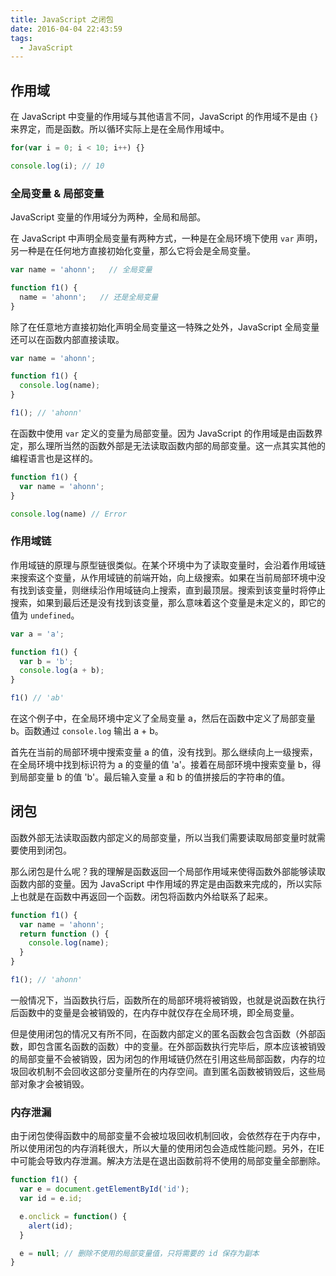 ```yaml
---
title: JavaScript 之闭包
date: 2016-04-04 22:43:59
tags:
  - JavaScript
---
```


## 作用域
在 JavaScript 中变量的作用域与其他语言不同，JavaScript 的作用域不是由 `{}` 来界定，而是函数。所以循环实际上是在全局作用域中。

``` js
for(var i = 0; i < 10; i++) {}

console.log(i); // 10
```

### 全局变量 & 局部变量
JavaScript 变量的作用域分为两种，全局和局部。

在 JavaScript 中声明全局变量有两种方式，一种是在全局环境下使用 `var` 声明，另一种是在任何地方直接初始化变量，那么它将会是全局变量。

<!-- more -->
``` js
var name = 'ahonn';   // 全局变量

function f1() {
  name = 'ahonn';   // 还是全局变量
}
```

除了在任意地方直接初始化声明全局变量这一特殊之处外，JavaScript 全局变量还可以在函数内部直接读取。
``` js
var name = 'ahonn';

function f1() {
  console.log(name);
}

f1(); // 'ahonn'
```

在函数中使用 `var` 定义的变量为局部变量。因为 JavaScript 的作用域是由函数界定，那么理所当然的函数外部是无法读取函数内部的局部变量。这一点其实其他的编程语言也是这样的。

``` js
function f1() {
  var name = 'ahonn';
}

console.log(name) // Error
```


### 作用域链
作用域链的原理与原型链很类似。在某个环境中为了读取变量时，会沿着作用域链来搜索这个变量，从作用域链的前端开始，向上级搜索。如果在当前局部环境中没有找到该变量，则继续沿作用域链向上搜索，直到最顶层。搜索到该变量时将停止搜索，如果到最后还是没有找到该变量，那么意味着这个变量是未定义的，即它的值为 `undefined`。

```js
var a = 'a';

function f1() {
  var b = 'b';
  console.log(a + b);
}

f1() // 'ab'
```

在这个例子中，在全局环境中定义了全局变量 a，然后在函数中定义了局部变量 b。函数通过 `console.log` 输出 a + b。

首先在当前的局部环境中搜索变量 a 的值，没有找到。那么继续向上一级搜索，在全局环境中找到标识符为 a 的变量的值 'a'。接着在局部环境中搜索变量 b，得到局部变量 b 的值 'b'。最后输入变量 a 和 b 的值拼接后的字符串的值。

## 闭包
函数外部无法读取函数内部定义的局部变量，所以当我们需要读取局部变量时就需要使用到闭包。

那么闭包是什么呢？我的理解是函数返回一个局部作用域来使得函数外部能够读取函数内部的变量。因为 JavaScript 中作用域的界定是由函数来完成的，所以实际上也就是在函数中再返回一个函数。闭包将函数内外给联系了起来。

```js
function f1() {
  var name = 'ahonn';
  return function () {
    console.log(name);
  }
}

f1(); // 'ahonn'
```

一般情况下，当函数执行后，函数所在的局部环境将被销毁，也就是说函数在执行后函数中的变量是会被销毁的，在内存中就仅存在全局环境，即全局变量。

但是使用闭包的情况又有所不同，在函数内部定义的匿名函数会包含函数（外部函数，即包含匿名函数的函数）中的变量。在外部函数执行完毕后，原本应该被销毁的局部变量不会被销毁，因为闭包的作用域链仍然在引用这些局部函数，内存的垃圾回收机制不会回收这部分变量所在的内存空间。直到匿名函数被销毁后，这些局部对象才会被销毁。

### 内存泄漏
由于闭包使得函数中的局部变量不会被垃圾回收机制回收，会依然存在于内存中，所以使用闭包的内存消耗很大，所以大量的使用闭包会造成性能问题。另外，在IE中可能会导致内存泄漏。解决方法是在退出函数前将不使用的局部变量全部删除。

```js
function f1() {
  var e = document.getElementById('id');
  var id = e.id;

  e.onclick = function() {
    alert(id);
  }

  e = null; // 删除不使用的局部变量值，只将需要的 id 保存为副本
}
```
